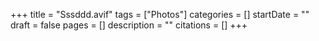 +++
title = "Sssddd.avif"
tags = ["Photos"]
categories = []
startDate = ""
draft = false
pages = []
description = ""
citations = []
+++
